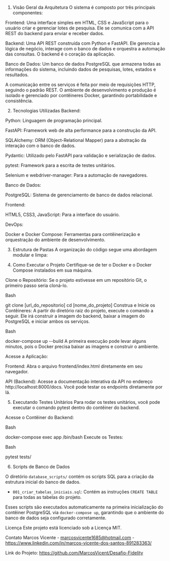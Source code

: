 1. Visão Geral da Arquitetura
O sistema é composto por três principais componentes:

Frontend: Uma interface simples em HTML, CSS e JavaScript para o usuário criar e gerenciar lotes de pesquisa. Ele se comunica com a API REST do backend para enviar e receber dados.

Backend: Uma API REST construída com Python e FastAPI. Ele gerencia a lógica de negócio, interage com o banco de dados e orquestra a automação das consultas. O backend é o coração da aplicação.

Banco de Dados: Um banco de dados PostgreSQL que armazena todas as informações do sistema, incluindo dados de pesquisas, lotes, estados e resultados.

A comunicação entre os serviços é feita por meio de requisições HTTP, seguindo o padrão REST. O ambiente de desenvolvimento e produção é isolado e gerenciado por contêineres Docker, garantindo portabilidade e consistência.

2. Tecnologias Utilizadas
Backend:

Python: Linguagem de programação principal.

FastAPI: Framework web de alta performance para a construção da API.

SQLAlchemy: ORM (Object-Relational Mapper) para a abstração da interação com o banco de dados.

Pydantic: Utilizado pelo FastAPI para validação e serialização de dados.

pytest: Framework para a escrita de testes unitários.

Selenium e webdriver-manager: Para a automação de navegadores.

Banco de Dados:

PostgreSQL: Sistema de gerenciamento de banco de dados relacional.

Frontend:

HTML5, CSS3, JavaScript: Para a interface do usuário.

DevOps:

Docker e Docker Compose: Ferramentas para contêinerização e orquestração do ambiente de desenvolvimento.

3. Estrutura de Pastas
A organização do código segue uma abordagem modular e limpa:

4. Como Executar o Projeto
Certifique-se de ter o Docker e o Docker Compose instalados em sua máquina.

Clone o Repositório: Se o projeto estivesse em um repositório Git, o primeiro passo seria cloná-lo.

Bash

git clone [url_do_repositorio]
cd [nome_do_projeto]
Construa e Inicie os Contêineres: A partir do diretório raiz do projeto, execute o comando a seguir. Ele irá construir a imagem do backend, baixar a imagem do PostgreSQL e iniciar ambos os serviços.

Bash

docker-compose up --build
A primeira execução pode levar alguns minutos, pois o Docker precisa baixar as imagens e construir o ambiente.

Acesse a Aplicação:

Frontend: Abra o arquivo frontend/index.html diretamente em seu navegador.

API (Backend): Acesse a documentação interativa da API no endereço http://localhost:8000/docs. Você pode testar os endpoints diretamente por lá.

5. Executando Testes Unitários
Para rodar os testes unitários, você pode executar o comando pytest dentro do contêiner do backend.

Acesse o Contêiner do Backend:

Bash

docker-compose exec app /bin/bash
Execute os Testes:

Bash

pytest tests/

6. Scripts de Banco de Dados

O diretório `database_scripts/` contém os scripts SQL para a criação da estrutura inicial do banco de dados.

- `001_criar_tabelas_iniciais.sql`: Contém as instruções `CREATE TABLE` para todas as tabelas do projeto.

Esses scripts são executados automaticamente na primeira inicialização do contêiner PostgreSQL via `docker-compose up`, garantindo que o ambiente do banco de dados seja configurado corretamente.

Licença
Este projeto está licenciado sob a Licença MIT.

Contato
Marcos Vicente - marcosvicente1685@hotmail.com - https://www.linkedin.com/in/marcos-vicente-dos-santos-891283363/

Link do Projeto: https://github.com/MarcosVicent/Desafio-Fidelity

